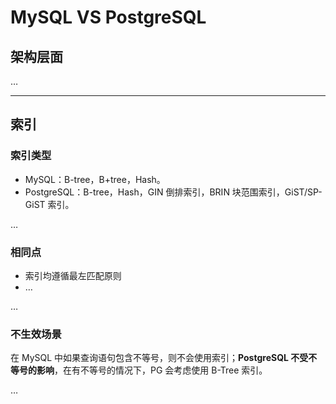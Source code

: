 # MySQL VS PostgreSQL

## 架构层面

…

---

## 索引

### 索引类型

* MySQL：B-tree，B+tree，Hash。
* PostgreSQL：B-tree，Hash，GIN 倒排索引，BRIN 块范围索引，GiST/SP-GiST 索引。

…

### 相同点

* 索引均遵循最左匹配原则
* …

…

### 不生效场景

在 MySQL 中如果查询语句包含不等号，则不会使用索引；**PostgreSQL 不受不等号的影响**，在有不等号的情况下，PG 会考虑使用 B-Tree 索引。

…